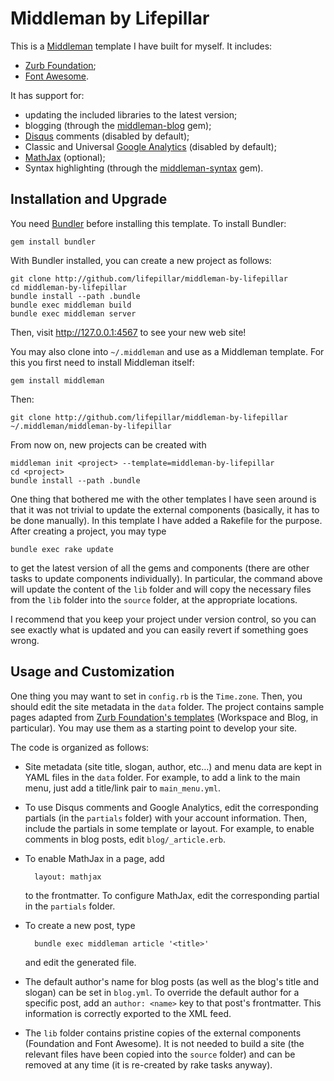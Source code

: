 # Middleman by Lifepillar

This is a [Middleman](http://middlemanapp.com) template I have built for myself. It includes:

- [Zurb Foundation](http://foundation.zurb.com);
- [Font Awesome](http://fortawesome.github.io/Font-Awesome/).

It has support for:

- updating the included libraries to the latest version;
- blogging (through the [middleman-blog](https://github.com/middleman/middleman-blog) gem);
- [Disqus](http://disqus.com) comments (disabled by default);
- Classic and Universal [Google Analytics](https://developers.google.com/analytics/devguides/collection/analyticsjs/) (disabled by default);
- [MathJax](http://www.mathjax.org) (optional);
- Syntax highlighting (through the [middleman-syntax](https://github.com/middleman/middleman-syntax) gem).

## Installation and Upgrade

You need [Bundler](http://bundler.io) before installing this template. To install Bundler:

    gem install bundler

With Bundler installed, you can create a new project as follows:

    git clone http://github.com/lifepillar/middleman-by-lifepillar
    cd middleman-by-lifepillar
    bundle install --path .bundle
    bundle exec middleman build
    bundle exec middleman server
    
Then, visit http://127.0.0.1:4567 to see your new web site!

You may also clone into `~/.middleman` and use as a Middleman template. For this you first need to install Middleman itself:

    gem install middleman

Then:

    git clone http://github.com/lifepillar/middleman-by-lifepillar ~/.middleman/middleman-by-lifepillar

From now on, new projects can be created with

    middleman init <project> --template=middleman-by-lifepillar
    cd <project>
    bundle install --path .bundle

One thing that bothered me with the other templates I have
seen around is that it was not trivial to update the external
components (basically, it has to be done manually). In this template I have added a Rakefile for the
purpose. After creating a project, you may type

    bundle exec rake update

to get the latest version of all the gems and components (there are other tasks to update components individually). In particular, the command above will update the content of the `lib` folder and will copy the necessary files from the `lib` folder into the `source` folder, at the appropriate locations.

I recommend that you keep your project under version control, so you can see exactly what is updated and you can easily revert if something goes wrong.

## Usage and Customization

One thing you may want to set in `config.rb` is the `Time.zone`. Then, you should edit the site metadata in the `data` folder. The project contains sample pages adapted from [Zurb Foundation's templates](http://foundation.zurb.com/templates.php) (Workspace and Blog, in particular). You may use them as a starting point to develop your site.

The code is organized as follows:

- Site metadata (site title, slogan, author, etc…) and menu data are kept in YAML files in the `data` folder. For example, to add a link to the main menu, just add a title/link pair to `main_menu.yml`.

- To use Disqus comments and Google Analytics, edit the corresponding partials (in the `partials` folder) with your account information. Then, include the partials in some template or layout. For example, to enable comments in blog posts, edit `blog/_article.erb`.

- To enable MathJax in a page, add

        layout: mathjax

  to the frontmatter. To configure MathJax, edit the corresponding partial in the `partials` folder.

- To create a new post, type

        bundle exec middleman article '<title>'

  and edit the generated file.

- The default author's name for blog posts (as well as the blog's title and slogan) can be set in `blog.yml`. To override the default author for a specific post, add an `author: <name>` key to that post's frontmatter. This information is correctly exported to the XML feed.

- The `lib` folder contains pristine copies of the external components (Foundation and Font Awesome). It is not needed to build a site (the relevant files have been copied into the `source` folder) and can be removed at any time (it is re-created by rake tasks anyway).
